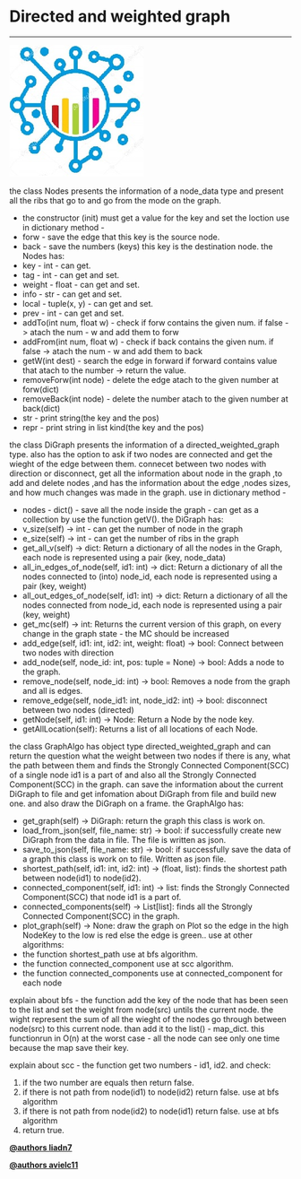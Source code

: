 # Directed and weighted graph

***

![](https://github.com/LIADN7/Directed-and-weighted-graph-on-Py/blob/master/imgs/depositphotos_200527056-stock-illustration-graph-network-logo-icon-design.jpg)

the class Nodes presents the information of a node_data type
and present all the ribs that go to and go from the mode on the graph.
*   the constructor (init) must get a value for the key and set the loction 
use in dictionary method -
*	forw - save the edge that this key is the source node.
*	back - save the numbers (keys) this key is the destination node.
the Nodes has:
*	key - int - can get.
*	tag - int - can get and set.
*	weight - float - can get and set.
*	info - str - can get and set.
*	local - tuple(x, y) - can get and set.
* prev - int - can get and set.
* addTo(int num, float w) - check if forw contains the given num. if false -> atach the num - w and add them to forw 
* addFrom(int num, float w) - check if back contains the given num. if false -> atach the num - w and add them to back 
*	getW(int dest) - search the edge in forward if forward contains value that atach to the number -> return the value.
*	removeForw(int node) - delete the edge atach to the given number at forw(dict)
*	removeBack(int node) - delete the number atach to the given number at back(dict)
* str - print string(the key and the pos)
* repr - print string in list kind(the key and the pos)


the class DiGraph presents the information of a directed_weighted_graph type.
also has the option to ask if two nodes are connected and get the wieght of the edge between them. connecet between two nodes with direction or disconnect,
get all the information about node in the graph ,to add and delete nodes ,and has the information 
about the edge ,nodes sizes, and how much changes was made in the graph.
use in dictionary method -
*	nodes - dict() - save all the node inside the graph - can get as a collection by use the function getV().
the DiGraph has:
*   v_size(self) -> int - can get the number of node in the graph
*   e_size(self) -> int - can get the number of ribs in the graph
*   get_all_v(self) -> dict: Return a dictionary of all the nodes in the Graph, each node is represented using a pair (key, node_data)
*   all_in_edges_of_node(self, id1: int) -> dict: Return a dictionary of all the nodes connected to (into) node_id, each node is represented using a pair (key, weight)
*   all_out_edges_of_node(self, id1: int) -> dict: Return a dictionary of all the nodes connected from node_id, each node is represented using a pair (key, weight)
*   get_mc(self) -> int: Returns the current version of this graph, on every change in the graph state - the MC should be increased
*   add_edge(self, id1: int, id2: int, weight: float) -> bool: Connect between two nodes with direction 
*   add_node(self, node_id: int, pos: tuple = None) -> bool: Adds a node to the graph.
*   remove_node(self, node_id: int) -> bool: Removes a node from the graph and all is edges.
*   remove_edge(self, node_id1: int, node_id2: int) -> bool: disconnect between two nodes (directed)
*   getNode(self, id1: int) -> Node:  Return a Node by the node key.
*   getAllLocation(self): Returns a list of all locations of each Node.


the class GraphAlgo has object type directed_weighted_graph and can return the question what the weight between two nodes if there is
any, what the path between them and finds the Strongly Connected Component(SCC) of a single node id1 is a part of and also all the Strongly Connected Component(SCC) in the graph.
can save the information about the current DiGraph to file and get infomation about DiGraph from file and build new one.
and also draw the DiGraph on a frame.
the GraphAlgo has:
*   get_graph(self) -> DiGraph: return the graph this class is work on. 
*   load_from_json(self, file_name: str) -> bool: if successfully create new DiGraph from the data in file. The file is written as json.
*   save_to_json(self, file_name: str) -> bool: if successfully save the data of a graph this class is work on to file. Written as json file.
*   shortest_path(self, id1: int, id2: int) -> (float, list): finds the shortest path between node(id1) to node(id2).
*   connected_component(self, id1: int) -> list: finds the Strongly Connected Component(SCC) that node id1 is a part of.
*   connected_components(self) -> List[list]:  finds all the Strongly Connected Component(SCC) in the graph.
*   plot_graph(self) -> None: draw the graph on Plot so the edge in the high NodeKey to the low is red else the edge is green..
use at other algorithms:
*   the function shortest_path use at bfs algorithm.
*   the function connected_component use at scc algorithm. 
*   the function connected_components use at connected_component for each node

explain about bfs -
the function add the key of the node that has been seen to the list and set the weight from node(src) untils the current node. the wight represent the sum of all the wieght of the nodes go through between node(src) to this current node. than add it to the list() - map_dict.
this functionrun in O(n) at the worst case - all the node can see only one time because the map save their key.

explain about scc -
the function get two numbers - id1, id2. and check: 
1. if the two number are equals then return false. 
2. if there is not path from node(id1) to node(id2) return false. use at bfs algorithm
3. if there is not path from node(id2) to node(id1) return false. use at bfs algorithm
4. return true.




**[@authors liadn7](https://github.com/liadn7)**

**[@authors avielc11](https://github.com/avielc11)**
